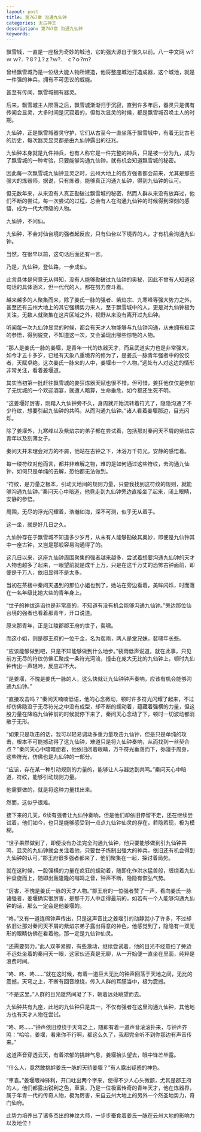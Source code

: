 ```yaml
---
layout: post
title: 第767章 沟通九仙钟
categories: 太古神王
description: 第767章 沟通九仙钟
keywords:
---
```


飘雪城，一直是一座极为奇妙的城池，它的强大源自于很久以前。八一中文网  ｗ?ｗ ｗ?．?８?１?ｚ?ｗ?． ｃ?ｏ?ｍ?

曾经飘雪城乃是一位级大能人物所建造，他将整座城池打造成器，这个城池，就是一件强的神兵，拥有不可思议的威能。

甚至有传闻，飘雪城拥有器灵。

后来，飘雪城主人陨落之后，飘雪城渐渐归于沉寂，直到许多年后，器灵只是偶有传闻会显灵，大多时间是沉寂着的，但每次显灵的时候，都是飘雪城召唤主人的时期。

九仙钟，正是飘雪城器灵守护，它们从古至今一直坐落于飘雪城中，有着无比古老的历史，每次器灵显灵都是由九仙钟露出的征兆。

九仙钟本身就是九件神兵，也有人称它是一件完整的神兵，只是被一分为九，成为了飘雪城的一种考验，只要能够沟通九仙钟，就有机会知道飘雪城的秘密。

因此每一次飘雪城九仙钟显灵之时，云州大地上的各方强者都会前来，尤其是那些强大的炼器师，据说，只有炼器，能够真正沟通九仙钟，得到九仙钟的认可。

但无数年来，从来没有人真正勘破过飘雪城的秘密，然而人群从来没有放弃过，他们不断的尝试，每一次尝试的过程，总会有人在沟通九仙钟的时候得到深刻的感悟，成为一代大师级的人物。

九仙钟，不问仙。

九仙钟，不会对仙台境的强者起反应，只有仙台以下境界的人，才有机会沟通九仙钟。

当然，在很早以前，这句话后面还有一言。

乃是，九仙钟，登仙路，一步成仙。

此言具体是何意无从得知，没有人能够勘破过九仙钟的奥秘，因此不曾有人知道这句话的具体涵义，但一代代的人，都在努力奋斗着。

越来越多的人聚集而来，除了姜氏一脉的强者、紫焰宗、九寒峰等强大势力之外，甚至还有云州大地上的其它强横势力来人，至于飘雪城中的人，更是对九仙钟极为关注，无数人就聚集在这片区域之外，视野从来没有离开过九仙钟。

听闻每一次九仙钟显灵的时候，都会有天才人物能够与九仙钟沟通，从未拥有极深的参悟，得到蜕变，不知道这一次，又会涌现出哪些惊艳的人物。

“那人是姜氏一脉的姜堰，是青年一代的炼器天才，而且武道实力也是非常强大，如今才五十多岁，已经有天象八重境界的修为了，是姜氏一脉青年强者中的佼佼者，天赋卓绝，这次姜氏一脉来的人中，姜堰市一个人物。”远处有人对这边的情形非常关注，看着姜堰道。

其实当初第一批赶往飘雪城的姜狂炼器天赋也很不错，但可惜，姜狂他仅仅是参加了无忧城的一个欢迎酒宴，就遭人暗算，生命垂危，如今都还生死不明。

“这姜堰好厉害，刚踏入九仙钟旁不久，身周就开始流转着符光了，隐隐沟通了不少符纹，想要引起九仙钟的共鸣，从而沟通九仙钟。”诸人看着姜堰那边，目光闪烁。

除了姜堰外，九寒峰以及紫焰宗的弟子都在尝试着，包括那对秦问天不屑的紫焰宗青年以及刻薄女子。

秦问天并未理会对方的不屑，他站在古钟之下，沐浴万千符光，安静的感悟着。

每一缕符纹对他而言，都并非难解之物，难的是如何通过这些符纹，去沟通九仙钟，如何只是单纯的去解，恐怕都无法做到。

“符纹，是力量之根本，引动天地间的规则力量，只要我找到这符纹的规则，就能够沟通九仙钟。”秦问天心中暗道，他竟走到九仙钟旁边直接坐了起来，闭上眼睛，安静的参悟。

周围，无尽的浮光闪耀着，浩瀚如海，深不可测，似乎无从着手。

这一坐，就是好几日之久。

九仙钟存在于飘雪城不知道多少岁月，从未有人能够勘破其奥妙，即便是九仙钟其中一座古钟，又岂是那般容易沟通得了的。

这几日以来，这座九仙钟周围聚集的强者越来越多，尝试着想要沟通九仙钟的天才人物也越多了起来，一眼望前就是成千上万，只是在这千万丈的恐怖古钟面前，即便是千万人，依旧显得不是太多。

当初在茶楼中秦问天遇到的那位小姐也到了，她站在旁边看着，美眸闪烁，时而落在一名年级比她大些的青年身上。

“世子的神纹造诣也是非常高的，不知道有没有机会能够沟通九仙钟。”旁边那位仙台境的强者也看着那青年，开口说道。

原来那青年，正是江陵郡郡王府的世子，裴啸。

而这小姐，则是郡王府的一位千金，名为裴雨，两人是堂兄妹，裴啸年长些。

“应该能够做到吧，只是不知能够做到什么地步。”裴雨低声说道，就在此事，只见前方无尽的符纹仿佛汇聚成一条符光河流，撞击在庞大无比的九仙钟上，顿时九仙钟传出一声轻吟，反应却不大。

“是姜堰，不愧是姜氏一脉的人，这么快就让九仙钟钟声奏响，应该有机会能够沟通九仙钟。”

“直接攻击吗？”秦问天喃喃低语，他的心念微动，顿时许多符光闪耀了起来，不过却仿佛隐没于无尽符光之中没有成型，却不断的蠕动着，蕴藏着强横的力量，但这股力量在降临九仙钟前的时候就停下来了，秦问天心念动了下，顿时一切波动都消散于无形。

“如果只是攻击的话，我可以轻易调动多重力量攻击九仙钟，但是只是单纯的攻击，根本不可能撼动得了这九仙钟，难道只是将九仙钟奏响，从而找到一丝契合点？”秦问天心中暗暗想着，他依旧闭着眼睛，万千符光垂落而下，弥漫于周身，这些符光，仿佛也是九仙钟的一部分。

“应该，存在某一种引动规则的力量的，能够让人与器达到共鸣。”秦问天心中暗道，符纹，能够引动规则力量。

他需要做的，就是将这种力量找出来。

然而，这似乎很难。

接下来的几天，6续有强者让九仙钟奏响，但是他们却依旧停留不走，还在继续尝试着，他们如今，也只是能够感受到一点点九仙钟仙灵的存在，若隐若现，极为模糊。

“世子果然做到了，即便没有办法完全沟通九仙钟，他只要能够做到引九仙钟共鸣，显灵的九仙钟就会关注着他，只要世子炼制出强大的神兵，依旧还有机会得到九仙钟的认可。”郡王府很多强者都来了，他们聚集在一起，探讨着局势。

就在这时候，一股强横的力量在疯狂的蠕动着，随即化作洪水猛兽般，缠绕着九仙钟盘旋而上，随即出轰隆隆的嗡鸣之音，钟声不断，隐隐有恢弘气势。

“厉害，不愧是姜氏一脉的天才人物。”郡王府的一位强者赞了一声，看向姜氏一脉诸强者，姜堰确实很厉害，是那千万人中走得最前的，如若有一个人能够沟通九仙钟的话，那么一定会是他姜堰的。

“咚。”又有一道连绵钟声传出，只是这声音比之姜堰引的动静就小了许多，不过却依旧让那对秦问天不屑的紫焰宗弟子露出得意的神色，他感觉到了，隐隐有一双无形的眼睛仿佛在看着他，那一定是九仙钟仙灵。

“还需要努力。”此人双拳紧握，有些激动，继续尝试着，他的目光不经意扫了旁边不远处坐着的秦问天一眼，这家伙还真是无聊，从一开始便一直坐在里面，纯粹是浪费时间。

“咚、咚、咚……”就在这时候，有着一道巨大无比的钟声回荡于天地之间，无比的震撼，天穹之上，不断有回音缭绕，传入人群的耳膜当中，极为震撼。

“不是这里。”人群的目光陡然间凝了下，朝着远处眺望而去。

九仙钟共有九座，此地的九仙钟只是其一，不仅有强者在这里沟通九仙钟，其他地方也有天才人物在尝试。

“咚、咚……”钟声依旧缭绕于天穹之上，随即有着一道声音滚滚扑来，与钟声齐鸣：“哈哈，姜堰，看来你不行啊，都这么久了，我都完全听不到你那边有声音传来。”

这道声音穿透云天，有着浓郁的挑衅气息，姜堰抬头望去，眼中锋芒毕露。

“什么人，竟然敢挑衅姜氏一脉的天骄姜堰？”有人露出疑惑的神色。

“車袁。”姜堰眼神锋利，开口吐出两个字来，使得不少人心头微颤，尤其是郡王府的人，他们都露出锐利之色，車袁，乃是一位极富传奇的青年天才，他在炼器界，属于年青一代的传奇人物，极为厉害，来自云州大地上的另外一个然圣地势力，奇门仙府。

此势力培养出了诸多杰出的神纹大师，一步步蚕食着姜氏一脉在云州大地的影响力以及地位！
